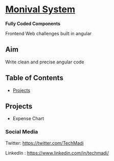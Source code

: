 # [Monival System](https://monival.com)

**Fully Coded Components**

Frontend Web challenges built in angular

## Aim

Write clean and precise angular code

## Table of Contents

- [Projects](#projects)

## Projects

- Expense Chart

### Social Media

Twitter: <https://twitter.com/TechMadi>

LinkedIn : <https://www.linkedin.com/in/techmadi/>
